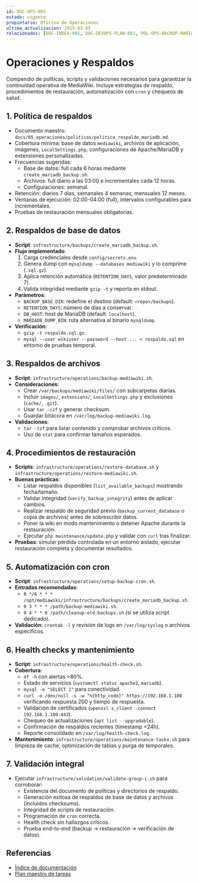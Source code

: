 ```yaml
---
id: DOC-OPS-005
estado: vigente
propietario: Oficina de Operaciones
ultima_actualizacion: 2025-03-05
relacionados: [DOC-INDEX-001, DOC-DEVOPS-PLAN-001, POL-OPS-BACKUP-MARIADB]
---
```

# Operaciones y Respaldos

Compendio de políticas, scripts y validaciones necesarios para garantizar la
continuidad operativa de MediaWiki. Incluye estrategias de respaldo,
procedimientos de restauración, automatización con `cron` y chequeos de salud.

## 1. Política de respaldos

- Documento maestro: `docs/05_operaciones/politicas/politica_respaldo_mariadb.md`.
- Cobertura mínima: base de datos `mediawiki`, archivos de aplicación, imágenes,
  `LocalSettings.php`, configuraciones de Apache/MariaDB y extensiones
  personalizadas.
- Frecuencias sugeridas:
  - Base de datos: full cada 6 horas mediante `create_mariadb_backup.sh`.
  - Archivos: full diario a las 03:00 e incrementales cada 12 horas.
  - Configuraciones: semanal.
- Retención: diarios 7 días, semanales 4 semanas, mensuales 12 meses.
- Ventanas de ejecución: 02:00-04:00 (full), intervalos configurables para
  incrementales.
- Pruebas de restauración mensuales obligatorias.

## 2. Respaldos de base de datos

- **Script**: `infrastructure/backups/create_mariadb_backup.sh`.
- **Flujo implementado**:
  1. Carga credenciales desde `config/secrets.env`.
  2. Genera dump con `mysqldump --databases mediawiki` y lo comprime (`.sql.gz`).
  3. Aplica retención automática (`RETENTION_DAYS`, valor predeterminado 7).
  4. Valida integridad mediante `gzip -t` y reporta en stdout.
- **Parámetros**:
  - `BACKUP_BASE_DIR`: redefine el destino (default: `<repo>/backups`).
  - `RETENTION_DAYS`: número de días a conservar.
  - `DB_HOST`: host de MariaDB (default: `localhost`).
  - `MARIADB_DUMP_BIN`: ruta alternativa al binario `mysqldump`.
- **Verificación**:
  - `gzip -t respaldo.sql.gz`.
  - `mysql --user wikiuser --password --host ... < respaldo.sql` en entorno de
    pruebas temporal.

## 3. Respaldos de archivos

- **Script**: `infrastructure/operations/backup-mediawiki.sh`.
- **Consideraciones**:
  - Crear `/var/backups/mediawiki/files/` con subcarpetas diarias.
  - Incluir `images/`, `extensions/`, `LocalSettings.php` y exclusiones (`cache/`, `.git`).
  - Usar `tar -czf` y generar checksum.
  - Guardar bitácora en `/var/log/backup-mediawiki.log`.
- **Validaciones**:
  - `tar -tzf` para listar contenido y comprobar archivos críticos.
  - Uso de `stat` para confirmar tamaños esperados.

## 4. Procedimientos de restauración

- **Scripts**: `infrastructure/operations/restore-database.sh` y
  `infrastructure/operations/restore-mediawiki.sh`.
- **Buenas prácticas**:
  - Listar respaldos disponibles (`list_available_backups`) mostrando fecha/tamaño.
  - Validar integridad (`verify_backup_integrity`) antes de aplicar cambios.
  - Realizar respaldo de seguridad previo (`backup_current_database` o copia de
    archivos) antes de sobrescribir datos.
  - Poner la wiki en modo mantenimiento o detener Apache durante la restauración.
  - Ejecutar `php maintenance/update.php` y validar con `curl` tras finalizar.
- **Pruebas**: simular pérdida controlada en un entorno aislado, ejecutar
  restauración completa y documentar resultados.

## 5. Automatización con cron

- **Script**: `infrastructure/operations/setup-backup-cron.sh`.
- **Entradas recomendadas**:
  - `0 */6 * * * /opt/mediawiki/infrastructure/backups/create_mariadb_backup.sh`.
  - `0 3 * * * /path/backup-mediawiki.sh`.
  - `0 4 * * 0 /path/cleanup-old-backups.sh` (si se utiliza script dedicado).
- **Validación**: `crontab -l` y revisión de logs en `/var/log/syslog` o
  archivos específicos.

## 6. Health checks y mantenimiento

- **Script**: `infrastructure/operations/health-check.sh`.
- **Cobertura**:
  - `df -h` con alertas >80%.
  - Estado de servicios (`systemctl status apache2`, `mariadb`).
  - `mysql -e "SELECT 1"` para conectividad.
  - `curl -o /dev/null -s -w "%{http_code}" https://192.168.1.100` verificando
    respuesta 200 y tiempo de respuesta.
  - Validación de certificados (`openssl s_client -connect 192.168.1.100:443`).
  - Chequeo de actualizaciones (`apt list --upgradable`).
  - Confirmación de respaldos recientes (timestamp <24h).
  - Reporte consolidado en `/var/log/health-check.log`.
- **Mantenimiento**: `infrastructure/operations/maintenance-tasks.sh` para limpieza de
  cache, optimización de tablas y purga de temporales.

## 7. Validación integral

- Ejecutar `infrastructure/validation/validate-group-i.sh` para corroborar:
  - Existencia del documento de políticas y directorios de respaldo.
  - Generación exitosa de respaldos de base de datos y archivos (incluidos
    checksums).
  - Integridad de scripts de restauración.
  - Programación de `cron` correcta.
  - Health check sin hallazgos críticos.
  - Prueba end-to-end (backup -> restauración -> verificación de datos).

## Referencias

- [Índice de documentación](../../README.md)
- [Plan maestro de tareas](../../07_devops/plan_tareas_mediawiki.md)
